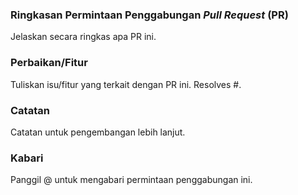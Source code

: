 
### Ringkasan Permintaan Penggabungan _Pull Request_ (PR)

Jelaskan secara ringkas apa PR ini.

### Perbaikan/Fitur

Tuliskan isu/fitur yang terkait dengan PR ini.
Resolves #.

### Catatan

Catatan untuk pengembangan lebih lanjut. 

### Kabari

Panggil @ untuk mengabari permintaan penggabungan ini.
